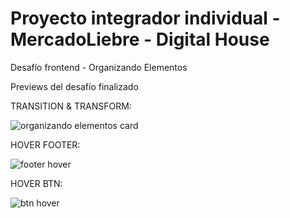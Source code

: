 # Proyecto integrador individual - MercadoLiebre - Digital House

Desafío frontend - Organizando Elementos


Previews del desafío finalizado

TRANSITION & TRANSFORM:

![organizando elementos card](https://user-images.githubusercontent.com/118026671/215389566-db6db0af-dbc8-49bf-876c-519cde0db63a.svg)

HOVER FOOTER:

![footer hover](https://user-images.githubusercontent.com/118026671/215389579-1d2efbdb-7d65-4c83-bdee-2431d0fb5273.svg)

HOVER BTN:

![btn hover](https://user-images.githubusercontent.com/118026671/215389592-30ba8414-5980-4218-8528-8ea1a9ae0d20.svg)

